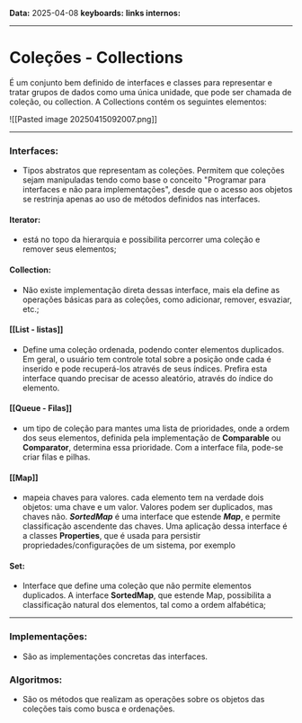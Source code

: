 
**Data:** 2025-04-08
**keyboards:** 
**links internos:** 
___

# Coleções - Collections

É um conjunto bem definido de interfaces e classes para representar e tratar grupos de dados como uma única unidade, que pode ser chamada de coleção, ou collection. A Collections contém os seguintes elementos:

![[Pasted image 20250415092007.png]]



___
### Interfaces:

- Tipos abstratos que representam as coleções. Permitem que coleções sejam manipuladas tendo como base o conceito "Programar para interfaces e não para implementações", desde que o acesso aos objetos se restrinja apenas ao uso de métodos definidos nas interfaces.

#### Iterator:

- está no topo da hierarquia e possibilita percorrer uma coleção e remover seus elementos;
#### Collection:

- Não existe implementação direta dessas interface, mais ela define as operações básicas para as coleções, como adicionar, remover, esvaziar, etc.; 

#### [[List - listas]]

- Define uma coleção ordenada, podendo conter elementos duplicados. Em geral, o usuário tem controle total sobre a posição onde cada é inserido e pode recuperá-los através de seus índices. Prefira esta interface quando precisar de acesso aleatório, através do índice do elemento.

#### [[Queue - Filas]]

- um tipo de coleção para mantes uma lista de prioridades, onde a ordem dos seus elementos, definida pela implementação de **Comparable** ou  **Comparator**, determina essa prioridade. Com a interface fila, pode-se criar filas e pilhas.

#### [[Map]]

- mapeia chaves para valores. cada elemento tem na verdade dois objetos: uma chave e um valor. Valores podem ser duplicados, mas chaves não. ***SortedMap*** é uma interface que estende ***Map***, e permite classificação ascendente das chaves. Uma aplicação dessa interface é a classes **Properties**, que é usada para persistir propriedades/configurações de um sistema, por exemplo


#### Set:

- Interface que define uma coleção que não permite elementos duplicados. A interface **SortedMap**, que estende Map, possibilita a classificação natural dos elementos, tal como a ordem alfabética;


___


### Implementações:

- São as implementações concretas das interfaces.

### Algoritmos:

- São os métodos que realizam as operações sobre os objetos das coleções tais como busca e ordenações.


